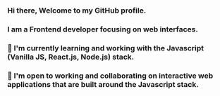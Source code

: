 ### Hi there, Welcome to my GitHub profile.

### I am a Frontend developer focusing on web interfaces.

### 🔭  I'm currently learning and working with the Javascript (Vanilla JS, React.js, Node.js) stack.

### 👯  I'm open to working and collaborating on interactive web applications that are built around the Javascript stack.

<!--
**AshadeSamson/AshadeSamson** is a ✨ _special_ ✨ repository because its `README.md` (this file) appears on your GitHub profile.

Here are some ideas to get you started:

- 🔭 I’m currently working on ...
- 🌱 I’m currently learning ...
- 👯 I’m looking to collaborate on ...
- 🤔 I’m looking for help with ...
- 💬 Ask me about ...
- 📫 How to reach me: ...
- 😄 Pronouns: ...
- ⚡ Fun fact: ...
-->
